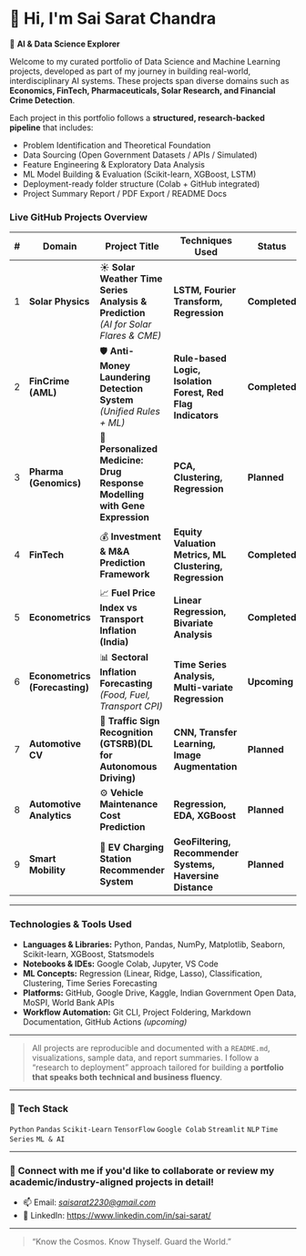 # 👋 Hi, I'm Sai Sarat Chandra

🎯 **AI & Data Science Explorer**  

Welcome to my curated portfolio of Data Science and Machine Learning projects, developed as part of my journey in building real-world, interdisciplinary AI systems. These projects span diverse domains such as **Economics, FinTech, Pharmaceuticals, Solar Research, and Financial Crime Detection**.

Each project in this portfolio follows a **structured, research-backed pipeline** that includes:
- Problem Identification and Theoretical Foundation
- Data Sourcing (Open Government Datasets / APIs / Simulated)
- Feature Engineering & Exploratory Data Analysis
- ML Model Building & Evaluation (Scikit-learn, XGBoost, LSTM)
- Deployment-ready folder structure (Colab + GitHub integrated)
- Project Summary Report / PDF Export / README Docs

### Live GitHub Projects Overview

| # | Domain                         | Project Title                                                                             | Techniques Used                                             | Status        |
| - | ------------------------------ | ----------------------------------------------------------------------------------------- | ----------------------------------------------------------- | ------------- |
| 1 | **Solar Physics**              | ☀️ **Solar Weather Time Series Analysis & Prediction** <br> *(AI for Solar Flares & CME)* | **LSTM, Fourier Transform, Regression**                     | **Completed**   |
| 2 | **FinCrime (AML)**             | 🛡️ **Anti-Money Laundering Detection System** <br> *(Unified Rules + ML)*                | **Rule-based Logic, Isolation Forest, Red Flag Indicators** | **Completed**  |
| 3 | **Pharma (Genomics)**          | 🧬 **Personalized Medicine: Drug Response Modelling with Gene Expression**                | **PCA, Clustering, Regression**                             | **Planned**   |
| 4 | **FinTech**                    | 💰 **Investment & M\&A Prediction Framework**                                             | **Equity Valuation Metrics, ML Clustering, Regression**     | **Completed**   |
| 5 | **Econometrics**               | 📈 **Fuel Price Index vs Transport Inflation (India)**                                    | **Linear Regression, Bivariate Analysis**                   | **Completed** |
| 6 | **Econometrics (Forecasting)** | 📊 **Sectoral Inflation Forecasting** <br> *(Food, Fuel, Transport CPI)*                  | **Time Series Analysis, Multi-variate Regression**          | **Upcoming**  |
| 7	| **Automotive CV**	             | 🚦 **Traffic Sign Recognition (GTSRB)(DL for Autonomous Driving)**                         |  **CNN, Transfer Learning, Image Augmentation**             | **Planned**  |
| 8 | **Automotive Analytics**       | ⚙️ **Vehicle Maintenance Cost Prediction**                                                 |  **Regression, EDA, XGBoost**                               | **Planned**  |
| 9 | **Smart Mobility**             | 🔋 **EV Charging Station Recommender System**                                              |  **GeoFiltering, Recommender Systems, Haversine Distance**  | **Planned**  |

---

### Technologies & Tools Used

- **Languages & Libraries:** Python, Pandas, NumPy, Matplotlib, Seaborn, Scikit-learn, XGBoost, Statsmodels
- **Notebooks & IDEs:** Google Colab, Jupyter, VS Code
- **ML Concepts:** Regression (Linear, Ridge, Lasso), Classification, Clustering, Time Series Forecasting
- **Platforms:** GitHub, Google Drive, Kaggle, Indian Government Open Data, MoSPI, World Bank APIs
- **Workflow Automation:** Git CLI, Project Foldering, Markdown Documentation, GitHub Actions *(upcoming)*

---

> All projects are reproducible and documented with a `README.md`, visualizations, sample data, and report summaries. I follow a “research to deployment” approach tailored for building a **portfolio that speaks both technical and business fluency**.

---


### 🧰 Tech Stack
`Python` `Pandas` `Scikit-Learn` `TensorFlow` `Google Colab` `Streamlit` `NLP` `Time Series` `ML & AI`

---

### 📩 **Connect with me** if you'd like to collaborate or review my academic/industry-aligned projects in detail!
- 📫 Email: *saisarat2230@gmail.com*
- 🔗 LinkedIn: https://www.linkedin.com/in/sai-sarat/

---

> “Know the Cosmos. Know Thyself. Guard the World.”
